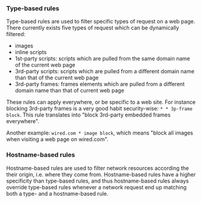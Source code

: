 ### Type-based rules

Type-based rules are used to filter specific types of request on a web page. There currently exists five types of request which can be dynamically filtered:

- images
- inline scripts
- 1st-party scripts: scripts which are pulled from the same domain name of the current web page
- 3rd-party scripts: scripts which are pulled from a different domain name than that of the current web page
- 3rd-party frames: frames elements which are pulled from a different domain name than that of current web page

These rules can apply everywhere, or be specific to a web site. For instance blocking 3rd-party frames is a very good habit security-wise: `* * 3p-frame block`. This rule translates into "block 3rd-party embedded frames everywhere".

Another example: `wired.com * image block`, which means "block all images when visiting a web page on wired.com".

### Hostname-based rules

Hostname-based rules are used to filter network resources according the their origin, i.e. where they come from. Hostname-based rules have a higher specificity than type-based rules, and thus hostname-based rules always override type-based rules whenever a network request end up matching both a type- and a hostname-based rule.